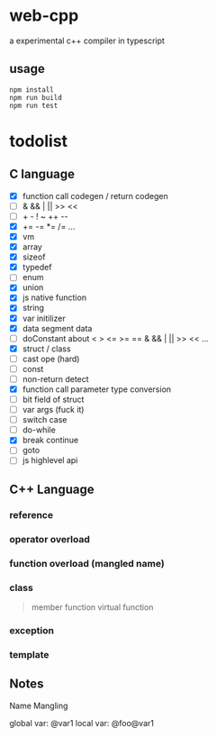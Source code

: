 # web-cpp
a experimental c++ compiler in typescript

## usage

```shell
npm install
npm run build
npm run test
```

# todolist

## C language

- [X] function call codegen / return codegen
- [ ] & && | || >> <<
- [ ] \+ \- ! ~ ++ --
- [X] += -= *= /= ...
- [X] vm
- [X] array
- [X] sizeof
- [X] typedef
- [ ] enum
- [X] union
- [X] js native function
- [X] string
- [X] var initilizer
- [X] data segment data
- [ ] doConstant about < > <= >= == & && | || >> << ...
- [X] struct / class
- [ ] cast ope (hard)
- [ ] const
- [ ] non-return detect
- [X] function call parameter type conversion
- [ ] bit field of struct
- [ ] var args (fuck it)
- [ ] switch case
- [ ] do-while
- [X] break continue
- [ ] goto
- [ ] js highlevel api
## C++ Language

### reference
### operator overload
### function overload (mangled name)
### class
> member function
> virtual function
### exception
### template


## Notes

Name Mangling

global var: @var1
local var:  @foo@var1

